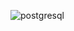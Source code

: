 
![postgresql](https://user-images.githubusercontent.com/53619699/114730642-04627900-9d7c-11eb-8ecc-376b41058329.jpg)
